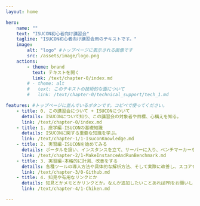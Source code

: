 ```yaml
---
layout: home

hero:
    name: ""
    text: "ISUCON初心者向け講習会"
    tagline: "ISUCON初心者向け講習会用のテキストです。"
    image:
        alt: "logo" #トップページに表示される画像です
        src: /assets/image/logo.png
    actions:
        - theme: brand
          text: テキストを開く
          link: /text/chapter-0/index.md
        # - theme: alt
        #   text: このテキストの技術的な面について
        #   link: /text/chapter-0/technical_support/tech_1.md

features: #トップページに並んでいるボタンです。コピペで使ってください。
    - title: 0. この講習会について + ISUCONについて
      details: ISUCONについて知り、この講習会の対象者や目標、心構えを知る。
      link: /text/chapter-0/index.md
    - title: 1. 座学編-ISUCONの基礎知識
      details: ISUCONに関する重要な知識を学ぶ。
      link: /text/chapter-1/1-IsuconKnowledge.md
    - title: 2. 実習編-ISUCONを始めてみる
      details: ポータルを扱い、インスタンスを立て、サーバーに入り、ベンチマーカーを回し、Webアプリにアクセスする。
      link: /text/chapter-2/1-MakeInstanceAndRunBenchmark.md
    - title: 3. 実習編-本格的に計測、改善をする
      details: 各種ツールの導入方法や具体的な解析方法、そして実際に改善し、スコアを上げる。
      link: /text/chapter-3/0-Github.md
    - title: 4. 知見や有用なリンクとか
      details: 知見とかメモとかリンクとか。なんか追加したいことあればPRをお願いします。
      link: /text/chapter-4/1-Chiken.md

---
```

